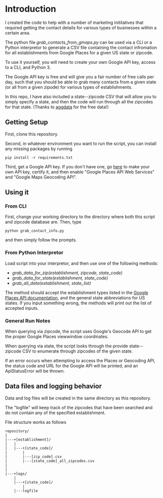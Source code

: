 # Introduction

I created the code to help with a number of marketing inititatives
that required getting the contact details for various types of
businesses within a certain area.

The python file *grab\_contacts\_from\_gmaps.py* can be used via a CLI
or a Python interpretor to generate a CSV file containing the contact
infromation for all establishments from Google Places for a given US
state or zipcode.

To use it yourself, you will need to create your own Google API key,
access to a CLI, and Python 3.

The Google API key is free and will give you a fair number of free
calls per day, such that you should be able to grab many contacts from
a given state (or all from a given zipode) for various types of
establishments.

In this repo, I have also included a state--zipcode CSV that will
allow you to simply specify a state, and then the code will run
through all the zipcodes for that state. (Thanks to
[aggdata](https://www.aggdata.com/) for the free data!)

## Getting Setup

First, clone this repository.

Second, in whatever environment you want to run the script, you can
install any missing packages by running

`pip install -r requirements.txt`

Third, get a Google API key.  If you don't have one, go
[here](https://developers.google.com/places/web-service/get-api-key#get_an_api_key)
to make your own API key, certify it, and then enable "Google Places
API Web Services" and "Google Maps Geocoding API".


## Using it

### From CLI

First, change your working directory to the directory where
both this script and zipcode database are. Then, type

`python grab_contact_info.py`

and then simply follow the prompts.

### From Python Interpretor

Load script into your interpretor, and then use one of the following methods:

* *grab\_data\_for\_zip(establishment, zipcode, state_code)*
* *grab\_data\_for\_state(establishment, state_code)*
* *grab\_all\_data(establishment, state_list)*

The method should accept the establishment types listed in the [Google
Places API
documentation](https://developers.google.com/places/web-service/supported_types),
and the general state abbreviations for US states.  If you input
something wrong, the methods will print out the list of accepted inputs.


### General Run Notes

When querying via zipcode, the script uses Google's Geocode API to get the
proper Google Places viewwindow coordinates.

When querying via state, the script looks through the provide
state--zipcode CSV to enumerate through zipcodes of the given state.

If an error occurs when attempting to access the Places or Geocoding
API, the status code and URL for the Google API will be printed, and
an ApiStatusError will be thrown.


## Data files and logging behavior

Data and log files will be created in the same directory as this repository.

The "logfile" will keep track of the zipcodes that have been searched
and do not contain any of the specified establishment.

File structure works as follows

```
repository/
|
|---+[establishment]/
|   |
|   |---+[state_code]/
|       |
|       |---[zip_code].csv
|       |---[state_code]_all_zipcodes.csv
|
|
|---+logs/
    |
    |---+[state_code]/
        |
	|---logfile
```